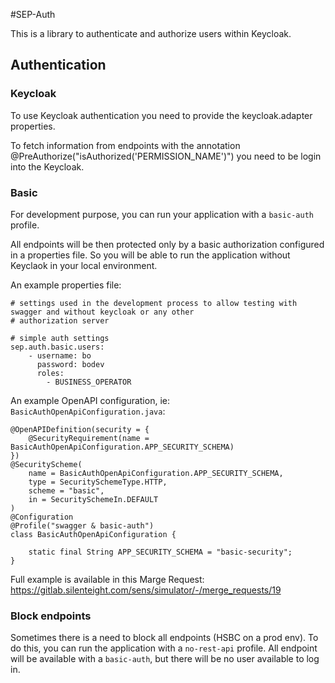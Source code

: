#SEP-Auth

This is a library to authenticate and authorize users within Keycloak.

## Authentication

### Keycloak

To use Keycloak authentication you need to provide the keycloak.adapter properties.

To fetch information from endpoints with the annotation @PreAuthorize("isAuthorized('PERMISSION_NAME')") you need to be login into the Keycloak.

### Basic

For development purpose, you can run your application with a `basic-auth` profile.

All endpoints will be then protected only by a basic authorization configured in a properties file. 
So you will be able to run the application without Keyclaok in your local environment.

An example properties file:
    
    # settings used in the development process to allow testing with swagger and without keycloak or any other
    # authorization server

    # simple auth settings
    sep.auth.basic.users:
        - username: bo
          password: bodev
          roles:
            - BUSINESS_OPERATOR

An example OpenAPI configuration, ie: `BasicAuthOpenApiConfiguration.java`:

    @OpenAPIDefinition(security = {
        @SecurityRequirement(name = BasicAuthOpenApiConfiguration.APP_SECURITY_SCHEMA)
    })
    @SecurityScheme(
        name = BasicAuthOpenApiConfiguration.APP_SECURITY_SCHEMA,
        type = SecuritySchemeType.HTTP,
        scheme = "basic",
        in = SecuritySchemeIn.DEFAULT
    )
    @Configuration
    @Profile("swagger & basic-auth")
    class BasicAuthOpenApiConfiguration {
    
        static final String APP_SECURITY_SCHEMA = "basic-security";
    }


Full example is available in this Marge Request:
https://gitlab.silenteight.com/sens/simulator/-/merge_requests/19
 
### Block endpoints

Sometimes there is a need to block all endpoints (HSBC on a prod env).
To do this, you can run the application with a `no-rest-api` profile.
All endpoint will be available with a `basic-auth`, but there will be no user available to log in.

